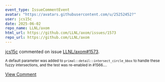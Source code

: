 ```yaml
---
event_type: IssueCommentEvent
avatar: "https://avatars.githubusercontent.com/u/25252452?"
user: jcs15c
date: 2025-06-02
repo_name: LLNL/axom
html_url: https://github.com/LLNL/axom/issues/1573
repo_url: https://github.com/LLNL/axom
---
```


<a href='https://github.com/jcs15c' target='_blank'>jcs15c</a> commented on issue <a href='https://github.com/LLNL/axom/issues/1573' target='_blank'>LLNL/axom#1573</a>.

<small>A default parameter was added to `primal::detail::intersect_circle_bbox` to handle these fuzzy intersections, and the test was re-enabled in #1566....</small>

<a href='https://github.com/LLNL/axom/issues/1573' target='_blank'>View Comment</a>